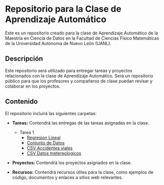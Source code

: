 # Repositorio para la Clase de Aprendizaje Automático
Este es un repositorio creado para la clase de Aprendizaje Automático de la Maestría en Ciencia de Datos en la Facultad de Ciencias Físico Matemáticas de la Universidad Autónoma de Nuevo León (UANL).

## Descripción
Este repositorio será utilizado para entregar tareas y proyectos relacionados con la clase de Aprendizaje Automático. Será un repositorio público para que los profesores y compañeros de clase puedan revisar y colaborar en los proyectos.

## Contenido
El repositorio incluirá las siguientes carpetas:

- **Tareas:** Contendrá las entregas de las tareas asignadas en la clase.
    - Tarea 1
        * [Regresion Lineal](https://github.com/fer98morales/aprendizaje_automatico/blob/main/Tareas/Tarea%201/Tarea0_regresion_lineal.ipynb)
        * [Conjunto de Datos](https://github.com/fer98morales/aprendizaje_automatico/blob/main/Tareas/Tarea%201/Tarea01_dataset.ipynb)
        * [CSV Accidentes viales](https://github.com/fer98morales/aprendizaje_automatico/blob/main/Tareas/Tarea%201/Tarea01_dataset.ipynb)
        * [CSV Datos metereologicos](https://github.com/fer98morales/aprendizaje_automatico/blob/main/Tareas/Tarea%201/open-meteo-25.70N100.30W516m.csv)

- **Proyectos:** Contendrá los proyectos asignados en la clase.


- **Recursos:** Contendrá recursos útiles para la clase, como ejemplos de código, documentos y enlaces a sitios web relevantes.